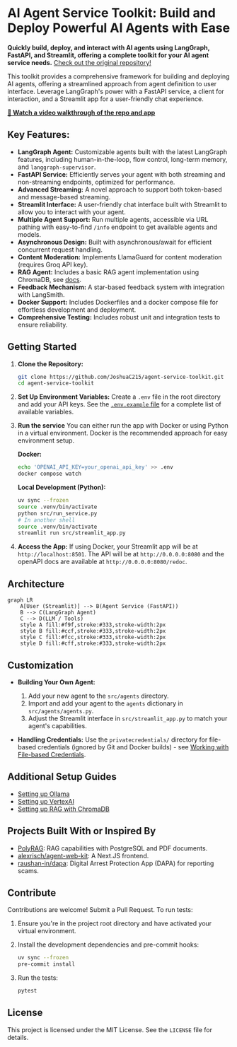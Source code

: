 # AI Agent Service Toolkit: Build and Deploy Powerful AI Agents with Ease

**Quickly build, deploy, and interact with AI agents using LangGraph, FastAPI, and Streamlit, offering a complete toolkit for your AI agent service needs.**  [Check out the original repository!](https://github.com/JoshuaC215/agent-service-toolkit)

This toolkit provides a comprehensive framework for building and deploying AI agents, offering a streamlined approach from agent definition to user interface. Leverage LangGraph's power with a FastAPI service, a client for interaction, and a Streamlit app for a user-friendly chat experience.

**[🎥 Watch a video walkthrough of the repo and app](https://www.youtube.com/watch?v=pdYVHw_YCNY)**

## Key Features:

*   **LangGraph Agent:**  Customizable agents built with the latest LangGraph features, including human-in-the-loop, flow control, long-term memory, and `langgraph-supervisor`.
*   **FastAPI Service:**  Efficiently serves your agent with both streaming and non-streaming endpoints, optimized for performance.
*   **Advanced Streaming:** A novel approach to support both token-based and message-based streaming.
*   **Streamlit Interface:** A user-friendly chat interface built with Streamlit to allow you to interact with your agent.
*   **Multiple Agent Support:**  Run multiple agents, accessible via URL pathing with easy-to-find `/info` endpoint to get available agents and models.
*   **Asynchronous Design:** Built with asynchronous/await for efficient concurrent request handling.
*   **Content Moderation:** Implements LlamaGuard for content moderation (requires Groq API key).
*   **RAG Agent:**  Includes a basic RAG agent implementation using ChromaDB, see [docs](docs/RAG_Assistant.md).
*   **Feedback Mechanism:** A star-based feedback system with integration with LangSmith.
*   **Docker Support:** Includes Dockerfiles and a docker compose file for effortless development and deployment.
*   **Comprehensive Testing:** Includes robust unit and integration tests to ensure reliability.

## Getting Started

1.  **Clone the Repository:**

    ```bash
    git clone https://github.com/JoshuaC215/agent-service-toolkit.git
    cd agent-service-toolkit
    ```

2.  **Set Up Environment Variables:**
    Create a `.env` file in the root directory and add your API keys.  See the [`.env.example` file](./.env.example) for a complete list of available variables.

3.  **Run the service**
    You can either run the app with Docker or using Python in a virtual environment.  Docker is the recommended approach for easy environment setup.

    **Docker:**

    ```bash
    echo 'OPENAI_API_KEY=your_openai_api_key' >> .env
    docker compose watch
    ```

    **Local Development (Python):**

    ```bash
    uv sync --frozen
    source .venv/bin/activate
    python src/run_service.py
    # In another shell
    source .venv/bin/activate
    streamlit run src/streamlit_app.py
    ```

4.  **Access the App:**  If using Docker, your Streamlit app will be at `http://localhost:8501`.  The API will be at `http://0.0.0.0:8080` and the openAPI docs are available at `http://0.0.0.0:8080/redoc`.

## Architecture

```mermaid
graph LR
    A[User (Streamlit)] --> B(Agent Service (FastAPI))
    B --> C(LangGraph Agent)
    C --> D(LLM / Tools)
    style A fill:#f9f,stroke:#333,stroke-width:2px
    style B fill:#ccf,stroke:#333,stroke-width:2px
    style C fill:#fcc,stroke:#333,stroke-width:2px
    style D fill:#cff,stroke:#333,stroke-width:2px
```

## Customization

*   **Building Your Own Agent:**

    1.  Add your new agent to the `src/agents` directory.
    2.  Import and add your agent to the `agents` dictionary in `src/agents/agents.py`.
    3.  Adjust the Streamlit interface in `src/streamlit_app.py` to match your agent's capabilities.

*   **Handling Credentials:**  Use the `privatecredentials/` directory for file-based credentials (ignored by Git and Docker builds) - see [Working with File-based Credentials](docs/File_Based_Credentials.md).

## Additional Setup Guides

*   [Setting up Ollama](docs/Ollama.md)
*   [Setting up VertexAI](docs/VertexAI.md)
*   [Setting up RAG with ChromaDB](docs/RAG_Assistant.md)

## Projects Built With or Inspired By

*   [PolyRAG](https://github.com/QuentinFuxa/PolyRAG): RAG capabilities with PostgreSQL and PDF documents.
*   [alexrisch/agent-web-kit](https://github.com/alexrisch/agent-web-kit): A Next.JS frontend.
*   [raushan-in/dapa](https://github.com/raushan-in/dapa): Digital Arrest Protection App (DAPA) for reporting scams.

## Contribute

Contributions are welcome! Submit a Pull Request.  To run tests:

1.  Ensure you're in the project root directory and have activated your virtual environment.
2.  Install the development dependencies and pre-commit hooks:

    ```bash
    uv sync --frozen
    pre-commit install
    ```

3.  Run the tests:

    ```bash
    pytest
    ```

## License

This project is licensed under the MIT License.  See the `LICENSE` file for details.